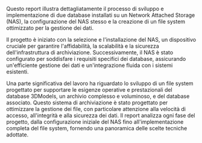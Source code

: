 Questo report illustra dettagliatamente il processo di sviluppo e implementazione di due database installati su un Network Attached Storage (NAS), la configurazione del NAS stesso e la creazione di un file system ottimizzato per la gestione dei dati.

Il progetto è iniziato con la selezione e l'installazione del NAS, un dispositivo cruciale per garantire l'affidabilità, la scalabilità e la sicurezza dell'infrastruttura di archiviazione. Successivamente, il NAS è stato configurato per soddisfare i requisiti specifici dei database, assicurando un'efficiente gestione dei dati e un'integrazione fluida con i sistemi esistenti.

Una parte significativa del lavoro ha riguardato lo sviluppo di un file system progettato per supportare le esigenze operative e prestazionali del database 3DModels, un archivio complesso e voluminoso, e del database associato. Questo sistema di archiviazione è stato progettato per ottimizzare la gestione dei file, con particolare attenzione alla velocità di accesso, all'integrità e alla sicurezza dei dati. Il report analizza ogni fase del progetto, dalla configurazione iniziale del NAS fino all'implementazione completa del file system, fornendo una panoramica delle scelte tecniche adottate.